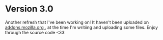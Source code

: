 # Version 3.0

Another refresh that I've been working on! It haven't been uploaded on <a href="https://addons.mozilla.org/en-US/firefox/addon/aesthetic-bluish-theme/">addons.mozilla.org </a>, at the time I'm writiing and uploading some files. Enjoy through the source code <33
